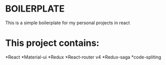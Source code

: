 # BOILERPLATE

This is a simple boilerplate for my personal projects in react

# This project contains:

*React
*Material-ui
*Redux
*React-router v4
*Redux-saga
*code-spliting
